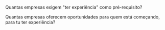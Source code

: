 Quantas empresas exigem "ter experiência"  como pré-requisito?

Quantas empresas oferecem oportunidades para quem está começando, 
para tu ter experiência?

